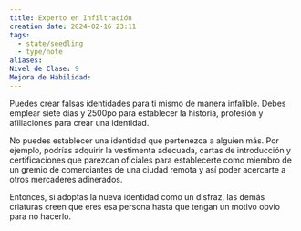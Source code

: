 ```yaml
---
title: Experto en Infiltración
creation date: 2024-02-16 23:11
tags:
  - state/seedling
  - type/note
aliases: 
Nivel de Clase: 9
Mejora de Habilidad:
---
```

Puedes crear falsas identidades para ti mismo de manera infalible. Debes emplear siete días y 2500po para establecer la historia, profesión y afiliaciones para crear una identidad. 

No puedes establecer una identidad que pertenezca a alguien más. Por ejemplo, podrías adquirir la vestimenta adecuada, cartas de introducción y certificaciones que parezcan oficiales para establecerte como miembro de un gremio de comerciantes de una ciudad remota y así poder acercarte a otros mercaderes adinerados.

Entonces, si adoptas la nueva identidad como un disfraz, las demás criaturas creen que eres esa
persona hasta que tengan un motivo obvio para no hacerlo.

